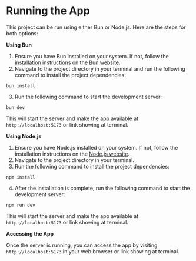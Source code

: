 # Running the App

This project can be run using either Bun or Node.js. Here are the steps for both options:

**Using Bun**

1. Ensure you have Bun installed on your system. If not, follow the installation instructions on the [Bun website](https://bun.sh/).
2. Navigate to the project directory in your terminal and run the following command to install the project dependencies:
```
bun install
```
3. Run the following command to start the development server:
```
bun dev
```
This will start the server and make the app available at `http://localhost:5173` or link showing at terminal.

**Using Node.js**

1. Ensure you have Node.js installed on your system. If not, follow the installation instructions on the [Node.js website](https://nodejs.org/en/download/).
2. Navigate to the project directory in your terminal.
3. Run the following command to install the project dependencies:
```
npm install
```
4. After the installation is complete, run the following command to start the development server:
```
npm run dev
```
This will start the server and make the app available at `http://localhost:5173` or link showing at terminal.

**Accessing the App**

Once the server is running, you can access the app by visiting `http://localhost:5173` in your web browser or link showing at terminal.
